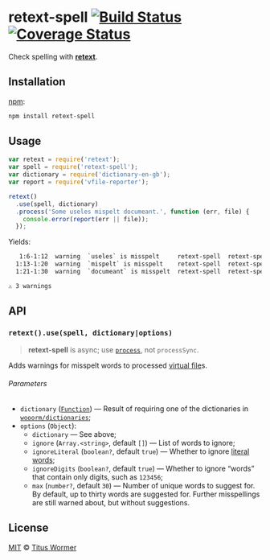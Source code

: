 # retext-spell [![Build Status][travis-badge]][travis] [![Coverage Status][codecov-badge]][codecov]

Check spelling with [**retext**][retext].

## Installation

[npm][]:

```bash
npm install retext-spell
```

## Usage

```js
var retext = require('retext');
var spell = require('retext-spell');
var dictionary = require('dictionary-en-gb');
var report = require('vfile-reporter');

retext()
  .use(spell, dictionary)
  .process('Some useles mispelt documeant.', function (err, file) {
    console.error(report(err || file));
  });
```

Yields:

```txt
   1:6-1:12  warning  `useles` is misspelt     retext-spell  retext-spell
  1:13-1:20  warning  `mispelt` is misspelt    retext-spell  retext-spell
  1:21-1:30  warning  `documeant` is misspelt  retext-spell  retext-spell

⚠ 3 warnings
```

## API

### `retext().use(spell, dictionary|options)`

> **retext-spell** is async; use [`process`][process], not `processSync`.

Adds warnings for misspelt words to processed [virtual
file][vfile]s.

###### Parameters

*   `dictionary` ([`Function`][dictionaries])
    — Result of requiring one of the dictionaries in
    [`wooorm/dictionaries`][dictionaries];
*   `options` (`Object`):
    *   `dictionary` — See above;
    *   `ignore` (`Array.<string>`, default `[]`)
        — List of words to ignore;
    *   `ignoreLiteral` (`boolean?`, default `true`)
        — Whether to ignore [literal words][literal];
    *   `ignoreDigits` (`boolean?`, default `true`)
        — Whether to ignore “words” that contain only
        digits, such as `123456`;
    *   `max` (`number?`, default `30`)
        — Number of unique words to suggest for.  By default, up to thirty
        words are suggested for.  Further misspellings are still warned about,
        but without suggestions.

## License

[MIT][license] © [Titus Wormer][author]

<!-- Definitions -->

[travis-badge]: https://img.shields.io/travis/wooorm/retext-spell.svg

[travis]: https://travis-ci.org/wooorm/retext-spell

[codecov-badge]: https://img.shields.io/codecov/c/github/wooorm/retext-spell.svg

[codecov]: https://codecov.io/github/wooorm/retext-spell

[npm]: https://docs.npmjs.com/cli/install

[license]: LICENSE

[author]: http://wooorm.com

[retext]: https://github.com/wooorm/retext

[process]: https://github.com/unifiedjs/unified#processorprocessfilevalue-done

[vfile]: https://github.com/vfile/vfile

[dictionaries]: https://github.com/wooorm/dictionaries

[literal]: https://github.com/syntax-tree/nlcst-is-literal#isliteralparent-index
